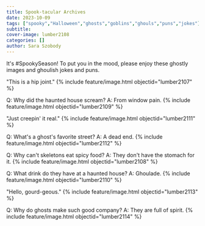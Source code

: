 ```yaml
---
title: Spook-tacular Archives
date: 2023-10-09
tags: ["spooky","Halloween","ghosts","goblins","ghouls","puns","jokes"]
subtitle: 
cover-image: lumber2108
categories: []
author: Sara Szobody
---
```


It's #SpookySeason! To put you in the mood, please enjoy these ghostly images and ghoulish jokes and puns.

"This is a hip joint."
{% include feature/image.html objectid="lumber2107" %}

Q: Why did the haunted house scream?
A: From window pain.
{% include feature/image.html objectid="lumber2109" %}

"Just creepin' it real."
{% include feature/image.html objectid="lumber2111" %}

Q: What's a ghost's favorite street?
A: A dead end.
{% include feature/image.html objectid="lumber2112" %}

Q: Why can't skeletons eat spicy food?
A: They don't have the stomach for it.
{% include feature/image.html objectid="lumber2108" %}

Q: What drink do they have at a haunted house?
A: Ghoulade.
{% include feature/image.html objectid="lumber2110" %}

"Hello, gourd-geous."
{% include feature/image.html objectid="lumber2113" %}

Q: Why do ghosts make such good company?
A: They are full of spirit.
{% include feature/image.html objectid="lumber2114" %}